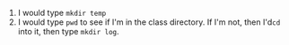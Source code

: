 1. I would type `mkdir temp` 
2. I would type `pwd` to see if I'm in the class directory. If I'm not, then I'd`cd` into it, then type `mkdir log`.
